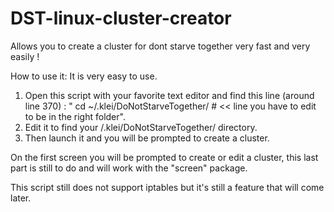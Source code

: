 # DST-linux-cluster-creator
Allows you to create a cluster for dont starve together very fast and very easily !

How to use it:
It is very easy to use. 
1. Open this script with your favorite text editor and find this line (around line 370) : "	cd ~/.klei/DoNotStarveTogether/ # << line you have to edit to be in the right folder". 
2. Edit it to find your /.klei/DoNotStarveTogether/ directory.
3. Then launch it and you will be prompted to create a cluster. 

On the first screen you will be prompted to create or edit a cluster, this last part is still to do and will work with the "screen" package.

This script still does not support iptables but it's still a feature that will come later.


